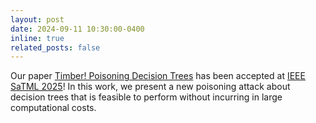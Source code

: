 ```yaml
---
layout: post
date: 2024-09-11 10:30:00-0400
inline: true
related_posts: false
---
```


Our paper [Timber! Poisoning Decision Trees](https://arxiv.org/abs/2410.00862) has been accepted at [IEEE SaTML 2025](https://satml.org/)! In this work, we present a new poisoning attack about decision trees that is feasible to perform without incurring in large computational costs.
